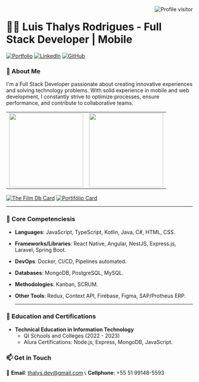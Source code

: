  <a href="https://komarev.com/ghpvc/?username=thalys93">
  <img align="right" src="https://komarev.com/ghpvc/?username=alsiam&label=Visitors&color=6434eb&style=rounded" alt="Profile visitor" />
</a>

# 👨‍💻 Luis Thalys Rodrigues - Full Stack Developer | Mobile

[![Portfolio](https://img.shields.io/badge/Portfolio-Visit-blue?style=for-the-badge&logo=web)](https://portifolio-luis-thalys.web.app/home)
[![LinkedIn](https://img.shields.io/badge/LinkedIn-Connect-blue?style=for-the-badge&logo=linkedin)](https://www.linkedin.com/in/thalys-dev202)
[![GitHub](https://img.shields.io/badge/GitHub-Follow-black?style=for-the-badge&logo=github)](https://github.com/thalys93)


### 🚀 About Me

I'm a Full Stack Developer passionate about creating innovative experiences and solving technology problems. With solid experience in mobile and web development, I constantly strive to optimize processes, ensure performance, and contribute to collaborative teams.

<table class="row">
	<tr style="padding: 0">
	<td><img height="200" src="https://github-readme-stats.vercel.app/api?username=thalys93&show_icons=true&bg_color=00000000&theme=blue-green"/></td>
	<td><img height="200" src="https://github-readme-stats.vercel.app/api/top-langs/?username=thalys93&theme=blue-green&bg_color=00000000&langs_count=6&layout=donut"/></td>
	</tr>
</table>

[![The Film Db Card](https://github-readme-stats.vercel.app/api/pin/?username=thalys93&repo=the-film-db&theme=blue-green&bg_color=00000000)](https://github.com/thalys93/the-film-db)
[![Portifólio Card](https://github-readme-stats.vercel.app/api/pin/?username=thalys93&repo=portifolio-luis&theme=blue-green&bg_color=00000000)](https://github.com/thalys93/portifolio-luis)



---

### 🔧 Core Competenciesis

- **Languages**: JavaScript, TypeScript, Kotlin, Java, C#, HTML, CSS.
- **Frameworks/Libraries**: React Native, Angular, NestJS, Express.js, Laravel, Spring Boot.
- **DevOps**: Docker, CI/CD, Pipelines automated.
- **Databases**: MongoDB, PostgreSQL, MySQL.
- **Methodologies**: Kanban, SCRUM.
- **Other Tools**: Redux, Context API, Firebase, Figma, SAP/Protheus ERP.

  ---
  

### 🌱 Education and Certifications

- **Technical Education in Information Technology**  
  - QI Schools and Colleges (2022 - 2023)  
  - Alura Certifications: Node.js, Express, MongoDB, JavaScript.

### 📫 Get in Touch

📧 **Email**: thalys.dev@gmail.com
📞 **Cellphone**: +55 51 99148-5593
